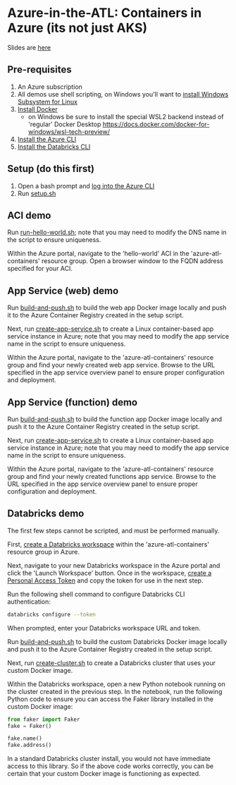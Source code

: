 # Azure-in-the-ATL: Containers in Azure (its not just AKS)

Slides are [here](./ContainersInAzure.pptx)

## Pre-requisites

1. An Azure subscription
1. All demos use shell scripting, on Windows you'll want to [install Windows Subsystem for Linux](https://docs.microsoft.com/en-us/windows/wsl/wsl2-install)
1. [Install Docker](https://docs.docker.com/get-docker/)
    - on Windows be sure to install the special WSL2 backend instead of 'regular' Docker Desktop https://docs.docker.com/docker-for-windows/wsl-tech-preview/
1. [Install the Azure CLI](https://docs.microsoft.com/en-us/cli/azure/install-azure-cli?view=azure-cli-latest)
1. [Install the Databricks CLI](https://docs.microsoft.com/en-us/azure/databricks/dev-tools/cli/)

## Setup (do this first)

1. Open a bash prompt and [log into the Azure CLI](https://docs.microsoft.com/en-us/cli/azure/authenticate-azure-cli?view=azure-cli-latest)
1. Run [setup.sh](./setup.sh)

## ACI demo

Run [run-hello-world.sh](./aci/run-hello-world.sh); note that you may need to modify the DNS name in the script to ensure uniqueness.

Within the Azure portal, navigate to the 'hello-world' ACI in the 'azure-atl-containers' resource group. Open a browser window to the FQDN address specified for your ACI.

## App Service (web) demo

Run [build-and-push.sh](./app-services/web/build-and-push.sh) to build the web app Docker image locally and push it to the Azure Container Registry created in the setup script.

Next, run [create-app-service.sh](./app-services/web/create-app-service.sh) to create a Linux container-based app service instance in Azure; note that you may need to modify the app service name in the script to ensure uniqueness.

Within the Azure portal, navigate to the 'azure-atl-containers' resource group and find your newly created web app service. Browse to the URL specified in the app service overview panel to ensure proper configuration and deployment.

## App Service (function) demo

Run [build-and-push.sh](./app-services/functions/build-and-push.sh) to build the function app Docker image locally and push it to the Azure Container Registry created in the setup script.

Next, run [create-app-service.sh](./app-services/functions/create-app-service.sh) to create a Linux container-based app service instance in Azure; note that you may need to modify the app service name in the script to ensure uniqueness.

Within the Azure portal, navigate to the 'azure-atl-containers' resource group and find your newly created functions app service. Browse to the URL specified in the app service overview panel to ensure proper configuration and deployment.

## Databricks demo

The first few steps cannot be scripted, and must be performed manually.

First, [create a Databricks workspace](https://docs.microsoft.com/en-us/azure/azure-databricks/quickstart-create-databricks-workspace-portal#create-an-azure-databricks-workspace) within the 'azure-atl-containers' resource group in Azure.

Next, navigate to your new Databricks workspace in the Azure portal and click the 'Launch Workspace' button. Once in the workspace, [create a Personal Access Token](https://docs.microsoft.com/en-us/azure/databricks/dev-tools/api/latest/authentication#--generate-a-token) and copy the token for use in the next step.

Run the following shell command to configure Databricks CLI authentication:

```bash
databricks configure --token
```

When prompted, enter your Databricks workspace URL and token.

Run [build-and-push.sh](./databricks-containers/build-and-push.sh) to build the custom Databricks Docker image locally and push it to the Azure Container Registry created in the setup script.

Next, run [create-cluster.sh](./databricks-containers/create-cluster.sh) to create a Databricks cluster that uses your custom Docker image.

Within the Databricks workspace, open a new Python notebook running on the cluster created in the previous step. In the notebook, run the following Python code to ensure you can access the Faker library installed in the custom Docker image:

```python
from faker import Faker
fake = Faker()

fake.name()
fake.address()
```

In a standard Databricks cluster install, you would not have immediate access to this library. So if the above code works correctly, you can be certain that your custom Docker image is functioning as expected.